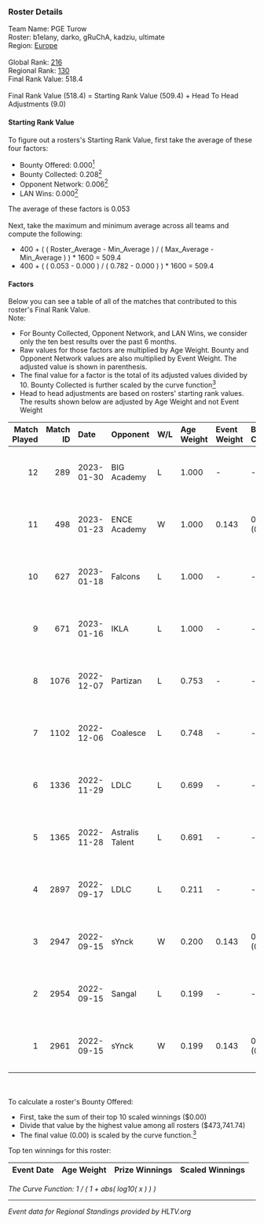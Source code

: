 ### Roster Details<br />
Team Name: PGE Turow<br />
Roster: b1elany, darko, gRuChA, kadziu, ultimate<br />
Region: [Europe]( ../standings_europe.md)<br />
<br />
Global Rank: [216](../standings_global.md)<br />
Regional Rank: [130]( ../standings_europe.md)<br />
Final Rank Value:  518.4<br />
<br />
Final Rank Value (518.4) = Starting Rank Value (509.4) + Head To Head Adjustments (9.0)<br />

#### Starting Rank Value<br />
To figure out a rosters's Starting Rank Value, first take the average of these four factors:<br />
- Bounty Offered: 0.000[<sup>1</sup>](#table2)
- Bounty Collected: 0.208[<sup>2</sup>](#table1)
- Opponent Network: 0.006[<sup>2</sup>](#table1)
- LAN Wins: 0.000[<sup>2</sup>](#table1)

The average of these factors is 0.053<br />
<br />
Next, take the maximum and minimum average across all teams and compute the following:<br />
- 400 + ( ( Roster_Average - Min_Average ) / ( Max_Average - Min_Average ) ) * 1600 = 509.4
- 400 + ( ( 0.053 - 0.000 ) / ( 0.782 - 0.000 ) ) * 1600 = 509.4


#### Factors<br />
Below you can see a table of all of the matches that contributed to this roster's Final Rank Value.<br />
Note:<br />

- For Bounty Collected, Opponent Network, and LAN Wins, we consider only the ten best results over the past 6 months.
- Raw values for those factors are multiplied by Age Weight. Bounty and Opponent Network values are also multiplied by Event Weight. The adjusted value is shown in parenthesis.
- The final value for a factor is the total of its adjusted values divided by 10. Bounty Collected is further scaled by the curve function[<sup>3</sup>](#curveFunction)
- Head to head adjustments are based on rosters' starting rank values. The results shown below are adjusted by Age Weight and not Event Weight
<span id="table1"></span><br />


| Match Played | Match ID | Date       | Opponent        | W/L | Age Weight | Event Weight | Bounty Collected | Opponent Network | LAN Wins  | H2H Adj. | Roster                                   |
| -: | -: | :- | :- | :- | :- | :- | :- | :- | :- | -: | :- |
|           12 |      289 | 2023-01-30 | BIG Academy     | L   | 1.000      | -            | -                | -                | -         |    -2.90 | b1elany, darko, gRuChA, kadziu, ultimate |
|           11 |      498 | 2023-01-23 | ENCE Academy    | W   | 1.000      | 0.143        | 0.010 (0.001)    | 0.239 (0.034)    | 0 (0.000) |    24.39 | b1elany, darko, gRuChA, kadziu, ultimate |
|           10 |      627 | 2023-01-18 | Falcons         | L   | 1.000      | -            | -                | -                | -         |    -2.46 | b1elany, darko, gRuChA, kadziu, ultimate |
|            9 |      671 | 2023-01-16 | IKLA            | L   | 1.000      | -            | -                | -                | -         |    -2.54 | b1elany, darko, gRuChA, kadziu, ultimate |
|            8 |     1076 | 2022-12-07 | Partizan        | L   | 0.753      | -            | -                | -                | -         |    -3.27 | baljs, darko, gRuChA, kadziu, noise      |
|            7 |     1102 | 2022-12-06 | Coalesce        | L   | 0.748      | -            | -                | -                | -         |    -5.39 | baljs, darko, gRuChA, kadziu, noise      |
|            6 |     1336 | 2022-11-29 | LDLC            | L   | 0.699      | -            | -                | -                | -         |    -4.77 | baljs, darko, gRuChA, kadziu, noise      |
|            5 |     1365 | 2022-11-28 | Astralis Talent | L   | 0.691      | -            | -                | -                | -         |    -2.08 | baljs, darko, gRuChA, kadziu, noise      |
|            4 |     2897 | 2022-09-17 | LDLC            | L   | 0.211      | -            | -                | -                | -         |    -1.52 | baljs, darko, gRuChA, kadziu, noise      |
|            3 |     2947 | 2022-09-15 | sYnck           | W   | 0.200      | 0.143        | 0.002 (0.000)    | 0.397 (0.011)    | 0 (0.000) |     5.04 | baljs, darko, gRuChA, kadziu, noise      |
|            2 |     2954 | 2022-09-15 | Sangal          | L   | 0.199      | -            | -                | -                | -         |    -0.52 | baljs, darko, gRuChA, kadziu, noise      |
|            1 |     2961 | 2022-09-15 | sYnck           | W   | 0.199      | 0.143        | 0.002 (0.000)    | 0.397 (0.011)    | 0 (0.000) |     5.05 | baljs, darko, gRuChA, kadziu, noise      |

<br />
<span id="table2"></span><br />
To calculate a roster's Bounty Offered:<br />

- First, take the sum of their top 10 scaled winnings ($0.00)
- Divide that value by the highest value among all rosters ($473,741.74)
- The final value (0.00) is scaled by the curve function.[<sup>3</sup>](#curveFunction)

Top ten winnings for this roster:<br />

| Event Date | Age Weight | Prize Winnings | Scaled Winnings |
| :- | -: | :- | :- |


<span id="curveFunction"></span>_The Curve Function: 1 / ( 1 + abs( log10( x ) ) )_<br />

---
_Event data for Regional Standings provided by HLTV.org_<br />
